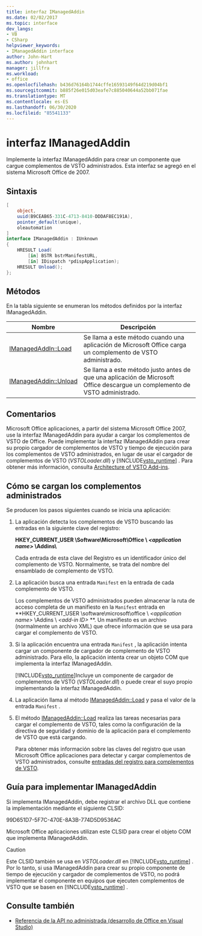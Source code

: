 ```yaml
---
title: interfaz IManagedAddin
ms.date: 02/02/2017
ms.topic: interface
dev_langs:
- VB
- CSharp
helpviewer_keywords:
- IManagedAddin interface
author: John-Hart
ms.author: johnhart
manager: jillfra
ms.workload:
- office
ms.openlocfilehash: b436d76164b1744cffe16593149f64d219d04bf1
ms.sourcegitcommit: b885f26e015d03eafe7c885040644a52bb071fae
ms.translationtype: MT
ms.contentlocale: es-ES
ms.lasthandoff: 06/30/2020
ms.locfileid: "85541133"
---
```

# <a name="imanagedaddin-interface"></a>interfaz IManagedAddin
  Implemente la interfaz IManagedAddin para crear un componente que cargue complementos de VSTO administrados. Esta interfaz se agregó en el sistema Microsoft Office de 2007.

## <a name="syntax"></a>Sintaxis

```csharp
[
    object,
    uuid(B9CEAB65-331C-4713-8410-DDDAF8EC191A),
    pointer_default(unique),
    oleautomation
]
interface IManagedAddin : IUnknown
{
    HRESULT Load(
        [in] BSTR bstrManifestURL,
        [in] IDispatch *pdispApplication);
    HRESULT Unload();
};
```

## <a name="methods"></a>Métodos
 En la tabla siguiente se enumeran los métodos definidos por la interfaz IManagedAddin.

|Nombre|Descripción|
|----------|-----------------|
|[IManagedAddIn::Load](../vsto/imanagedaddin-load.md)|Se llama a este método cuando una aplicación de Microsoft Office carga un complemento de VSTO administrado.|
|[IManagedAddin::Unload](../vsto/imanagedaddin-unload.md)|Se llama a este método justo antes de que una aplicación de Microsoft Office descargue un complemento de VSTO administrado.|

## <a name="remarks"></a>Comentarios
 Microsoft Office aplicaciones, a partir del sistema Microsoft Office 2007, use la interfaz IManagedAddin para ayudar a cargar los complementos de VSTO de Office. Puede implementar la interfaz IManagedAddin para crear su propio cargador de complementos de VSTO y tiempo de ejecución para los complementos de VSTO administrados, en lugar de usar el cargador de complementos de VSTO (*VSTOLoader.dll*) y [!INCLUDE[vsto_runtime](../vsto/includes/vsto-runtime-md.md)] . Para obtener más información, consulta [Architecture of VSTO Add-ins](../vsto/architecture-of-vsto-add-ins.md).

## <a name="how-managed-add-ins-are-loaded"></a>Cómo se cargan los complementos administrados
 Se producen los pasos siguientes cuando se inicia una aplicación:

1. La aplicación detecta los complementos de VSTO buscando las entradas en la siguiente clave del registro:

    **HKEY_CURRENT_USER \Software\Microsoft\Office \\ *\<application name>* \Addins\\**

    Cada entrada de esta clave del Registro es un identificador único del complemento de VSTO. Normalmente, se trata del nombre del ensamblado de complemento de VSTO.

2. La aplicación busca una entrada `Manifest` en la entrada de cada complemento de VSTO.

    Los complementos de VSTO administrados pueden almacenar la ruta de acceso completa de un manifiesto en la `Manifest` entrada en **HKEY_CURRENT_USER \software\microsoft\office \\ _\<application name>_ \Addins \\ _\<add-in ID>_ **. Un manifiesto es un archivo (normalmente un archivo XML) que ofrece información que se usa para cargar el complemento de VSTO.

3. Si la aplicación encuentra una entrada `Manifest` , la aplicación intenta cargar un componente de cargador de complemento de VSTO administrado. Para ello, la aplicación intenta crear un objeto COM que implementa la interfaz IManagedAddin.

    [!INCLUDE[vsto_runtime](../vsto/includes/vsto-runtime-md.md)]Incluye un componente de cargador de complementos de VSTO (*VSTOLoader.dll*) o puede crear el suyo propio implementando la interfaz IManagedAddin.

4. La aplicación llama al método [IManagedAddin::Load](../vsto/imanagedaddin-load.md) y pasa el valor de la entrada `Manifest` .

5. El método [IManagedAddin::Load](../vsto/imanagedaddin-load.md) realiza las tareas necesarias para cargar el complemento de VSTO, tales como la configuración de la directiva de seguridad y dominio de la aplicación para el complemento de VSTO que está cargando.

   Para obtener más información sobre las claves del registro que usan Microsoft Office aplicaciones para detectar y cargar complementos de VSTO administrados, consulte [entradas del registro para complementos de VSTO](../vsto/registry-entries-for-vsto-add-ins.md).

## <a name="guidance-to-implement-imanagedaddin"></a>Guía para implementar IManagedAddin
 Si implementa IManagedAddin, debe registrar el archivo DLL que contiene la implementación mediante el siguiente CLSID:

 99D651D7-5F7C-470E-8A3B-774D5D9536AC

 Microsoft Office aplicaciones utilizan este CLSID para crear el objeto COM que implementa IManagedAddin.

> [!CAUTION]
> Este CLSID también se usa en *VSTOLoader.dll* en [!INCLUDE[vsto_runtime](../vsto/includes/vsto-runtime-md.md)] . Por lo tanto, si usa IManagedAddin para crear su propio componente de tiempo de ejecución y cargador de complementos de VSTO, no podrá implementar el componente en equipos que ejecuten complementos de VSTO que se basen en [!INCLUDE[vsto_runtime](../vsto/includes/vsto-runtime-md.md)] .

## <a name="see-also"></a>Consulte también
- [Referencia de la API no administrada &#40;desarrollo de Office en Visual Studio&#41;](../vsto/unmanaged-api-reference-office-development-in-visual-studio.md)
